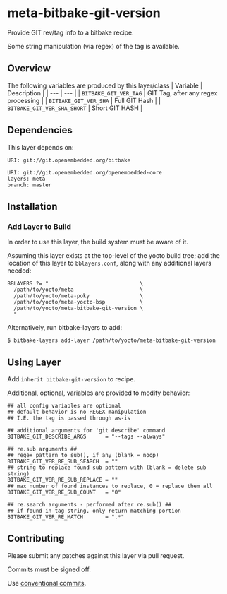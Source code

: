 # meta-bitbake-git-version
Provide GIT rev/tag info to a bitbake recipe.

Some string manipulation (via regex) of the tag is available.

## Overview
The following variables are produced by this layer/class
| Variable                      | Description                         |
| ---                           | ---                                 |
| ``BITBAKE_GIT_VER_TAG``       | GIT Tag, after any regex processing |
| ``BITBAKE_GIT_VER_SHA``       | Full  GIT Hash                      |
| ``BITBAKE_GIT_VER_SHA_SHORT`` | Short GIT HASH                      |

## Dependencies
This layer depends on:

    URI: git://git.openembedded.org/bitbake

    URI: git://git.openembedded.org/openembedded-core
    layers: meta
    branch: master

## Installation
### Add Layer to Build
In order to use this layer, the build system must be aware of it.

Assuming this layer exists at the top-level of the yocto build tree; add the location of this layer to ``bblayers.conf``, along with any additional layers needed:

    BBLAYERS ?= "                             \
      /path/to/yocto/meta                     \
      /path/to/yocto/meta-poky                \
      /path/to/yocto/meta-yocto-bsp           \
      /path/to/yocto/meta-bitbake-git-version \
      "

Alternatively, run bitbake-layers to add:

    $ bitbake-layers add-layer /path/to/yocto/meta-bitbake-git-version

## Using Layer
Add ``inherit bitbake-git-version`` to recipe.

Additional, optional, variables are provided to modify behavior:

    ## all config variables are optional
    ## default behavior is no REGEX manipulation
    ## I.E. the tag is passed through as-is

    ## additional arguments for 'git describe' command
    BITBAKE_GIT_DESCRIBE_ARGS      = "--tags --always"

    ## re.sub arguments ##
    ## regex pattern to sub(), if any (blank = noop)
    BITBAKE_GIT_VER_RE_SUB_SEARCH  = ""
    ## string to replace found sub pattern with (blank = delete sub string)
    BITBAKE_GIT_VER_RE_SUB_REPLACE = ""
    ## max number of found instances to replace, 0 = replace them all
    BITBAKE_GIT_VER_RE_SUB_COUNT   = "0"

    ## re.search arguments - performed after re.sub() ##
    ## if found in tag string, only return matching portion
    BITBAKE_GIT_VER_RE_MATCH       = ".*"

## Contributing
Please submit any patches against this layer via pull request.

Commits must be signed off.

Use [conventional commits](https://www.conventionalcommits.org/).

